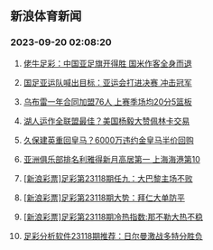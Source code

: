 ## 新浪体育新闻 
### 2023-09-20 02:08:20

1. [佬牛足彩：中国亚足旗开得胜  国米作客全身而退](https://sports.sina.com.cn/l/2023-09-19/doc-imznfexn8371062.shtml)

2. [国足亚运队喊出目标：亚运会打进决赛 冲击冠军](https://sports.sina.com.cn/china/2023-09-19/doc-imzneyrq8476986.shtml)

3. [乌布雷一年合同加盟76人 上赛季场均20分5篮板](https://sports.sina.com.cn/basketball/nba/2023-09-19/doc-imzneyrq8444031.shtml)

4. [湖人运作全联盟最佳？美国杨毅大赞佩林卡交易](https://sports.sina.com.cn/basketball/nba/2023-09-19/doc-imznfexh8867995.shtml)

5. [久保建英重回皇马？6000万违约金皇马半价回购](https://sports.sina.com.cn/g/laliga/2023-09-19/doc-imzneyrq8458051.shtml)

6. [亚洲俱乐部排名利雅得新月高居第一 上海海港第10](https://sports.sina.com.cn/china/2023-09-19/doc-imzneyrn4307936.shtml)

7. [[新浪彩票]足彩第23118期任九：大巴黎主场不败](https://sports.sina.com.cn/l/2023-09-19/doc-imzneyrs5220072.shtml)

8. [[新浪彩票]足彩第23118期大势：拜仁大单防平](https://sports.sina.com.cn/l/2023-09-19/doc-imzneyrn4282330.shtml)

9. [[新浪彩票]足彩第23118期冷热指数:那不勒大热不稳](https://sports.sina.com.cn/l/2023-09-19/doc-imzneyrq8443958.shtml)

10. [足彩分析软件23118期推荐：日尔曼激战多特分胜负](https://sports.sina.com.cn/l/2023-09-19/doc-imzneyrq8444205.shtml)

